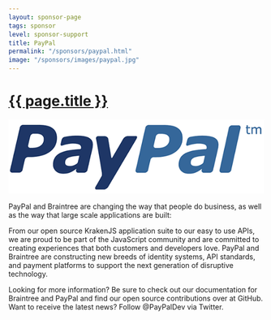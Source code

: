 ```yaml
---
layout: sponsor-page
tags: sponsor
level: sponsor-support
title: PayPal
permalink: "/sponsors/paypal.html"
image: "/sponsors/images/paypal.jpg"
---
```


<h1 class="sponsor">
  <a href="{{page.permalink}}">{{ page.title }}</a>
</h1>

<img src="/sponsors/images/paypal.png" class="sponsor" />

PayPal and Braintree are changing the way that people do business, as well as the way that large scale applications are built:

From our open source KrakenJS application suite to our easy to use APIs, we are proud to be part of the JavaScript community and are committed to creating experiences that both customers and developers love. PayPal and Braintree are constructing new breeds of identity systems, API standards, and payment platforms to support the next generation of disruptive technology.

Looking for more information? Be sure to check out our documentation for Braintree and PayPal and find our open source contributions over at GitHub. Want to receive the latest news? Follow @PayPalDev via Twitter.
